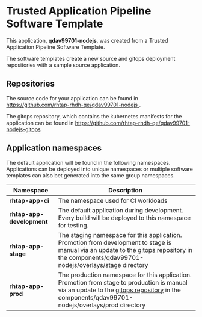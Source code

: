 # Trusted Application Pipeline Software Template

This application, **qdav99701-nodejs**, was created from a Trusted Application Pipeline Software Template.

The software templates create a new source and gitops deployment repositories with a sample source application. 

## Repositories

The source code for your application can be found in [https://github.com/rhtap-rhdh-qe/qdav99701-nodejs ](https://github.com/rhtap-rhdh-qe/qdav99701-nodejs ).
 
The gitops repository, which contains the kubernetes manifests for the application can be found in 
[https://github.com/rhtap-rhdh-qe/qdav99701-nodejs-gitops ](https://github.com/rhtap-rhdh-qe/qdav99701-nodejs-gitops ) 

## Application namespaces 

The default application will be found in the following namespaces. Applications can be deployed into unique namespaces or multiple software templates can also bet generated into the same group namespaces.  

|  Namespace   |  Description   |  
| -------- | -------- |
| **rhtap-app-ci** | The namespace used for CI workloads |
| **rhtap-app-development** | The default application during development. Every build will be deployed to this namespace for testing. |
| **rhtap-app-stage** | The staging namespace for this application. Promotion from development to stage is manual via an update to the [gitops repository](https://github.com/rhtap-rhdh-qe/qdav99701-nodejs-gitops ) in the components/qdav99701-nodejs/overlays/stage directory |
| **rhtap-app-prod** | The production namespace for this application. Promotion from stage to production is manual via an update to the [gitops repository](https://github.com/rhtap-rhdh-qe/qdav99701-nodejs-gitops ) in the components/qdav99701-nodejs/overlays/prod directory |